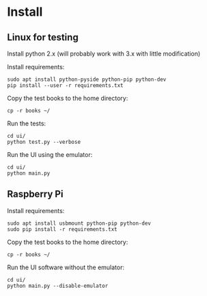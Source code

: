 # Install

## Linux for testing

Install python 2.x (will probably work with 3.x with little modification)

Install requirements:

    sudo apt install python-pyside python-pip python-dev
    pip install --user -r requirements.txt

Copy the test books to the home directory:

    cp -r books ~/

Run the tests:

    cd ui/
    python test.py --verbose

Run the UI using the emulator:

    cd ui/
    python main.py

## Raspberry Pi

Install requirements:

    sudo apt install usbmount python-pip python-dev
    sudo pip install -r requirements.txt

Copy the test books to the home directory:

    cp -r books ~/

Run the UI software without the emulator:

    cd ui/
    python main.py --disable-emulator

